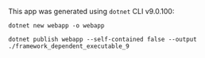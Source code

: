 This app was generated using `dotnet` CLI v9.0.100:
```
dotnet new webapp -o webapp

dotnet publish webapp --self-contained false --output ./framework_dependent_executable_9
```
